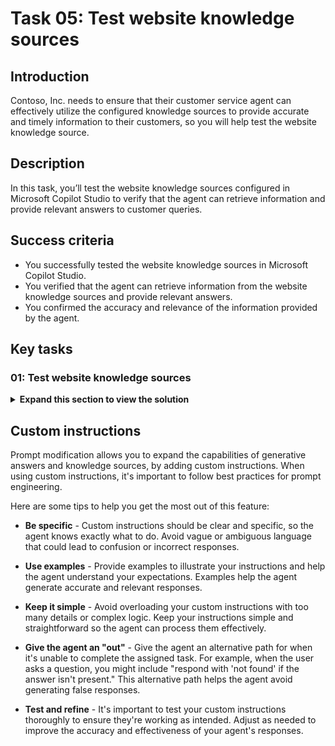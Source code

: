 # Task 05: Test website knowledge sources

## Introduction

Contoso, Inc. needs to ensure that their customer service agent can effectively utilize the configured knowledge sources to provide accurate and timely information to their customers, so you will help test the website knowledge source.

## Description

In this task, you’ll test the website knowledge sources configured in Microsoft Copilot Studio to verify that the agent can retrieve information and provide relevant answers to customer queries.

## Success criteria

-   You successfully tested the website knowledge sources in Microsoft Copilot Studio.
-   You verified that the agent can retrieve information from the website knowledge sources and provide relevant answers.
-   You confirmed the accuracy and relevance of the information provided by the agent.


## Key tasks

### 01: Test website knowledge sources

<details markdown="block"> 
  <summary><strong>Expand this section to view the solution</strong></summary> 

1. Select the refresh icon in the upper-right corner of the **Test your agent** pane to start a new conversation.

1. Ask a question that doesn't match an existing topic to trigger the **Conversational boosting** topic:

	```
	What is Microsoft Copilot Studio?
	```

    ![j2a2cvf6.jpg](../../media/j2a2cvf6.jpg)

	{: .note }
	> Notice there's a citation to ground the answer on, with a link to the source(s) that were used to generate the answer.

1. Ask a follow-up question:

	```
	How do people use it in their business environments?
	```

    {: .note }
	> Although the follow-up question does not mention a specific product, the generative answer maintains context, ensuring the follow-up is interpreted in relation to the previous message.

	{: .note }
	> You'll return to testing the other added knowledge sources later, as they'll take time to be ready for use.
 
</details>

## Custom instructions

Prompt modification allows you to expand the capabilities of generative answers and knowledge sources, by adding custom instructions. When using custom instructions, it's important to follow best practices for prompt engineering. 

Here are some tips to help you get the most out of this feature:

- **Be specific** - Custom instructions should be clear and specific, so the agent knows exactly what to do. Avoid vague or ambiguous language that could lead to confusion or incorrect responses.

- **Use examples** - Provide examples to illustrate your instructions and help the agent understand your expectations. Examples help the agent generate accurate and relevant responses.

- **Keep it simple** - Avoid overloading your custom instructions with too many details or complex logic. Keep your instructions simple and straightforward so the agent can process them effectively.

- **Give the agent an "out"** - Give the agent an alternative path for when it's unable to complete the assigned task. For example, when the user asks a question, you might include "respond with 'not found' if the answer isn't present." This alternative path helps the agent avoid generating false responses.

- **Test and refine** - It's important to test your custom instructions thoroughly to ensure they're working as intended. Adjust as needed to improve the accuracy and effectiveness of your agent's responses.
